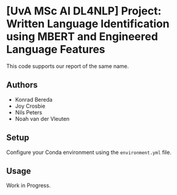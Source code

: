 # [UvA MSc AI DL4NLP] Project: Written Language Identification using MBERT and Engineered Language Features

This code supports our report of the same name.

## Authors

- Konrad Bereda
- Joy Crosbie
- Nils Peters
- Noah van der Vleuten

## Setup

Configure your Conda environment using the `environment.yml` file.

## Usage

Work in Progress.
